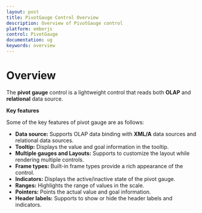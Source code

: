```yaml
---
layout: post
title: PivotGauge Control Overview 
description: Overview of PivotGauge control 
platform: emberjs
control: PivotGauge
documentation: ug
keywords: overview
---
```


# Overview

The **pivot gauge** control is a lightweight control that reads both **OLAP** and **relational** data source.

**Key features**

Some of the key features of pivot gauge are as follows:

* **Data source:** Supports OLAP data binding with **XML/A** data sources and relational data sources.
* **Tooltip:** Displays the value and goal information in the tooltip.
* **Multiple gauges and Layouts:** Supports to customize the layout while rendering multiple controls.
* **Frame types:** Built-in frame types provide a rich appearance of the control.
* **Indicators:** Displays the active/inactive state of the pivot gauge.
* **Ranges:** Highlights the range of values in the scale.
* **Pointers:** Points the actual value and goal information.
* **Header labels:** Supports to show or hide the header labels and indicators.